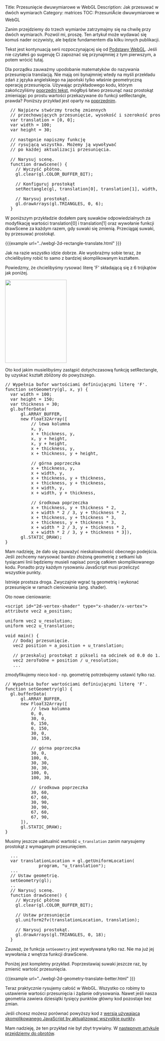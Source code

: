 Title: Przesunięcie dwuwymiarowe w WebGL
Description: Jak przesuwać w dwóch wymiarach
Category: matrices
TOC: PrzesuniÄcie dwuwymiarowe w WebGL


Zanim przejdziemy do trzech wymiarów zatrzymajmy się na chwilę przy dwóch wymiarach.  Pozwól mi, proszę.  Ten artykuł może wydawać się komuś nader oczywisty, ale będzie fundamentem dla kilku innych publikacji.

Tekst jest kontynuacją serii rozpoczynającej się od <a href="webgl-fundamentals.html">Podstawy WebGL</a>. Jeśli nie czytałeś go sugeruję Ci zapoznać się przynajmniej z tym pierwszym, a potem wrócić tutaj.

Dla porządku zauważmy upodobanie matematyków do nazywania przesunięcia translacją.  Nie mają oni bynajmniej wtedy na myśli przekładu zdań z języka angielskiego na japoński tylko właśnie geometryczną operację przesunięcia. Używając przykładowego kodu, którym zakończyliśmy <a href="webgl-fundamentals.html">poprzedni tekst</a>, mógłbyś łatwo przesunąć nasz prostokąt zmieniając po prostu wartości przekazywane do funkcji setRectangle, prawda?  Poniższy przykład jest oparty na <a href="webgl-fundamentals.html">poprzednim</a>.
<!--more-->
<pre class="prettyprint showlinemods">
  // Najpierw stwórzmy trochę zmiennych
  // przechowujących przesunięcie, wysokość i szerokość prostokąta
  var translation = [0, 0];
  var width = 100;
  var height = 30;

  // następnie napiszmy funkcję
  // rysującą wszystko. Możemy ją wywoływać
  // po każdej aktualizacji przesunięcia.

  // Narysuj scenę.
  function drawScene() {
    // Wyczyść płótno.
    gl.clear(gl.COLOR_BUFFER_BIT);

    // Konfiguruj prostokąt
    setRectangle(gl, translation[0], translation[1], width, height);

    // Narysuj prostokąt.
    gl.drawArrays(gl.TRIANGLES, 0, 6);
  }
</pre>

W poniższym przykładzie dodałem parę suwaków odpowiedzialnych za modyfikację wartości translation[0] i translation[1] oraz wywołanie funkcji drawScene za każdym razem, gdy suwaki się zmienią.  Przeciągaj suwaki, by przesuwać prostokąt.

{{{example url="../webgl-2d-rectangle-translate.html" }}}

Jak na razie wszystko idzie dobrze.  Ale wyobraźmy sobie teraz, że chcielibyśmy robić to samo z bardziej skomplikowanym kształtem.

Powiedzmy, że chcielibyśmy rysować literę 'F' składającą się z 6 trójkątów jak poniżej.

<img src="../resources/polygon-f.svg" width="200" height="270" class="webgl_center" />

Oto kod jakim musielibyśmy zastąpić dotychczasową funkcję setRectangle, by uzyskać kształt zbliżony do powyższego.

<pre class="prettyprint showlinemods">
// Wypełnia bufor wartościami definiującymi literę 'F'.
function setGeometry(gl, x, y) {
  var width = 100;
  var height = 150;
  var thickness = 30;
  gl.bufferData(
      gl.ARRAY_BUFFER,
      new Float32Array([
          // lewa kolumna
          x, y,
          x + thickness, y,
          x, y + height,
          x, y + height,
          x + thickness, y,
          x + thickness, y + height,

          // górna poprzeczka
          x + thickness, y,
          x + width, y,
          x + thickness, y + thickness,
          x + thickness, y + thickness,
          x + width, y,
          x + width, y + thickness,

          // środkowa poprzeczka
          x + thickness, y + thickness * 2,
          x + width * 2 / 3, y + thickness * 2,
          x + thickness, y + thickness * 3,
          x + thickness, y + thickness * 3,
          x + width * 2 / 3, y + thickness * 2,
          x + width * 2 / 3, y + thickness * 3]),
      gl.STATIC_DRAW);
}
</pre>

Mam nadzieję, że dało się zauważyć nieskalowalność obecnego podejścia.  Jeśli zechcemy narysować bardzo złożoną geometrię z setkami lub tysiącami linii będziemy musieli napisać porcję całkiem skomplikowanego kodu.  Ponadto przy każdym rysowaniu JavaScript musi przeliczyć wszystkie punkty.

Istnieje prostsza droga. Zwyczajnie wgrać tą geometrię i wykonać przesunięcie w ramach cieniowania (ang. shader).

Oto nowe cieniowanie:

<pre class="prettyprint showlinemods">
&lt;script id="2d-vertex-shader" type="x-shader/x-vertex"&gt;
attribute vec2 a_position;

uniform vec2 u_resolution;
uniform vec2 u_translation;

void main() {
   // Dodaj przesunięcie.
   vec2 position = a_position + u_translation;

   // przeskaluj prostokąt z pikseli na odcinek od 0.0 do 1.0
   vec2 zeroToOne = position / u_resolution;
   ...
</pre>

zmodyfikujemy nieco kod - np. geometrię potrzebujemy ustawić tylko raz.

<pre class="prettyprint showlinemods">
// Wypełnia bufor wartościami definiującymi literę 'F'.
function setGeometry(gl) {
  gl.bufferData(
      gl.ARRAY_BUFFER,
      new Float32Array([
          // lewa kolumna
          0, 0,
          30, 0,
          0, 150,
          0, 150,
          30, 0,
          30, 150,

          // górna poprzeczka
          30, 0,
          100, 0,
          30, 30,
          30, 30,
          100, 0,
          100, 30,

          // środkowa poprzeczka
          30, 60,
          67, 60,
          30, 90,
          30, 90,
          67, 60,
          67, 90,
      ]),
      gl.STATIC_DRAW);
}
</pre>

Musimy jeszcze uaktualnić wartość <code>u_translation</code> zanim narysujemy prostokąt z wymaganym przesunięciem.

<pre class="prettyprint showlinemods">
  ...
  var translationLocation = gl.getUniformLocation(
             program, "u_translation");
  ...
  // Ustaw geometrię.
  setGeometry(gl);
  ..
  // Narysuj scenę.
  function drawScene() {
    // Wyczyść płótno
    gl.clear(gl.COLOR_BUFFER_BIT);

    // Ustaw przesunięcie
    gl.uniform2fv(translationLocation, translation);

    // Narysuj prostokąt.
    gl.drawArrays(gl.TRIANGLES, 0, 18);
  }
</pre>

Zauważ, że funkcja <code>setGeometry</code> jest wywoływana tylko raz. Nie ma już jej wywołania z wnętrza funkcji drawScene.

Poniżej jest kompletny przykład.  Poprzestawiaj suwaki jeszcze raz, by zmienić wartość przesunięcia.

{{{example url="../webgl-2d-geometry-translate-better.html" }}}

Teraz praktycznie rysujemy całość w WebGL. Wszystko co robimy to ustawienie wartości przesunięcia i żądanie odrysowania.  Nawet jeśli nasza geometria zawiera dziesiątki tysięcy punktów główny kod pozostaje bez zmian.

Jeśli chcesz możesz porównać powyższy kod z <a href="../webgl-2d-geometry-translate.html" target="_blank">wersją używającą skomplikowanego JavaScript by aktualizować wszystkie punkty</a>.

Mam nadzieję, że ten przykład nie był zbyt trywialny.  W <a href="webgl-2d-rotation.html">następnym artykule przejdziemy do obrotów</a>.


